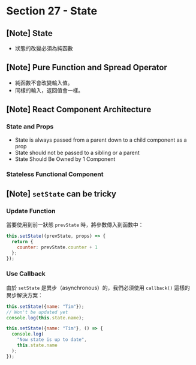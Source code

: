 # Section 27 - State

## [Note] State

- 狀態的改變必須為純函數

## [Note] Pure Function and Spread Operator

- 純函數不會改變輸入值。
- 同樣的輸入，返回值會一樣。

## [Note] React Component Architecture

### State and Props

- State is always passed from a parent down to a child component as a prop
- State should not be passed to a sibling or a parent
- State Should Be Owned by 1 Component

### Stateless Functional Component

## [Note] `setState` can be tricky

### Update Function

當要使用到前一狀態 `prevState` 時，將參數傳入到函數中：

```jsx
this.setState((prevState, props) => {
  return {
    counter: prevState.counter + 1
  };
});
```

### Use Callback

由於 `setState` 是異步（asynchronous）的，我們必須使用 `callback()` 這樣的異步解決方案：

```jsx
this.setState({name: "Tim"});
// Won't be updated yet
console.log(this.state.name);

this.setState({name: "Tim"}, () => {
  console.log(
    "Now state is up to date",
    this.state.name
  );
});
```